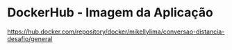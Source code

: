 # DockerHub - Imagem da Aplicação

https://hub.docker.com/repository/docker/mikellylima/conversao-distancia-desafio/general